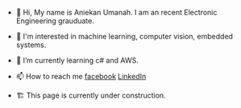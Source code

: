- 👋 Hi, My name is Aniekan Umanah. I am an recent Electronic Engineering grauduate. 
- 👀 I'm interested in machine learning, computer vision, embedded systems.
- 🌱 I’m currently learning c# and AWS.

- 📫 How to reach me [facebook](https://www.facebook.com/Aniekanjr) [LinkedIn](https://www.linkedin.com/in/aniekan-umanah-0421ab197/)
- 🏗 This page is currently under construction.

<!---
aniekanBane/aniekanBane is a ✨ special ✨ repository because its `README.md` (this file) appears on your GitHub profile.
You can click the Preview link to take a look at your changes.
--->
